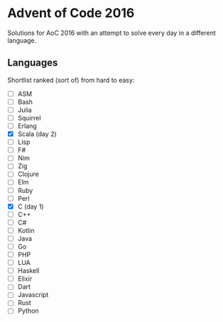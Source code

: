 # Advent of Code 2016

Solutions for AoC 2016 with an attempt to solve every day in a different language.

## Languages

Shortlist ranked (sort of) from hard to easy:

- [ ] ASM
- [ ] Bash
- [ ] Julia
- [ ] Squirrel
- [ ] Erlang
- [x] Scala (day 2)
- [ ] Lisp
- [ ] F#
- [ ] Nim
- [ ] Zig
- [ ] Clojure
- [ ] Elm
- [ ] Ruby
- [ ] Perl
- [x] C (day 1)
- [ ] C++
- [ ] C#
- [ ] Kotlin
- [ ] Java
- [ ] Go
- [ ] PHP
- [ ] LUA
- [ ] Haskell
- [ ] Elixir
- [ ] Dart
- [ ] Javascript
- [ ] Rust
- [ ] Python
